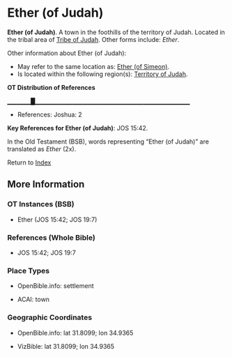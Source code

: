 # Ether (of Judah)
**Ether (of Judah)**. 
A town in the foothills of the territory of Judah. 
Located in the tribal area of [Tribe of Judah](../../../groups/md/acai/Judah.md). 
Other forms include: 
*Ether*. 




Other information about Ether (of Judah):


* May refer to the same location as: 
[Ether (of Simeon)](Ether.2.md). 
* Is located within the following region(s): 
[Territory of Judah](TerritoryOfJudah.md). 


**OT Distribution of References**

▁▁▁▁▁█▁▁▁▁▁▁▁▁▁▁▁▁▁▁▁▁▁▁▁▁▁▁▁▁▁▁▁▁▁▁▁▁▁
* References: Joshua: 2



**Key References for Ether (of Judah)**: 
JOS 15:42. 


In the Old Testament (BSB), words representing “Ether (of Judah)” are translated as 
*Ether* (2x). 




Return to [Index](00-Index.md)

## More Information

### OT Instances (BSB)

* Ether (JOS 15:42; JOS 19:7)



### References (Whole Bible)

* JOS 15:42; JOS 19:7


### Place Types

* OpenBible.info: settlement

* ACAI: town



### Geographic Coordinates

* OpenBible.info: lat 31.8099; lon 34.9365

* VizBible: lat 31.8099; lon 34.9365




